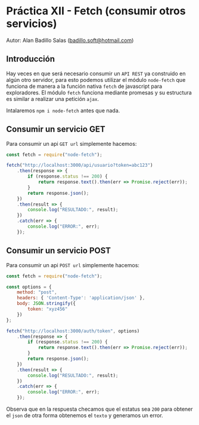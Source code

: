 # Práctica XII - Fetch (consumir otros servicios)

Autor: Alan Badillo Salas (badillo.soft@hotmail.com)

## Introducción

Hay veces en que será necesario consumir un `API REST` ya construido en algún otro servidor, para esto podemos utilizar el módulo `node-fetch` que funciona de manera a la función nativa `fetch` de javascript para exploradores. El módulo `fetch` funciona mediante promesas y su estructura es similar a realizar una petición `ajax`.

Intalaremos `npm i node-fetch` antes que nada.

## Consumir un servicio GET

Para consumir un api `GET url` simplemente hacemos:

~~~js
const fetch = require("node-fetch");

fetch("http://localhost:3000/api/usuario?token=abc123")
    .then(response => {
        if (response.status !== 200) {
            return response.text().then(err => Promise.reject(err));
        }
        return response.json();
    })
    .then(result => {
        console.log("RESULTADO:", result);
    })
    .catch(err => {
        console.log("ERROR:", err);
    });
~~~

## Consumir un servicio POST

Para consumir un api `POST url` simplemente hacemos:

~~~js
const fetch = require("node-fetch");

const options = {
    method: "post",
    headers: { 'Content-Type': 'application/json' },
    body: JSON.stringify({
        token: "xyz456"
    })
};

fetch("http://localhost:3000/auth/token", options)
    .then(response => {
        if (response.status !== 200) {
            return response.text().then(err => Promise.reject(err));
        }
        return response.json();
    })
    .then(result => {
        console.log("RESULTADO:", result);
    })
    .catch(err => {
        console.log("ERROR:", err);
    });
~~~

Observa que en la respuesta checamos que el estatus sea `200` para obtener el `json` de otra forma obtenemos el `texto` y generamos un error.